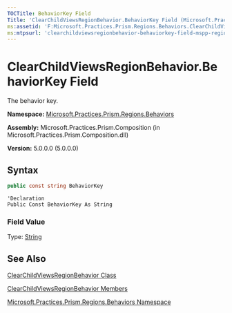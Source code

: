 ```yaml
---
TOCTitle: BehaviorKey Field
Title: 'ClearChildViewsRegionBehavior.BehaviorKey Field (Microsoft.Practices.Prism.Regions.Behaviors)'
ms:assetid: 'F:Microsoft.Practices.Prism.Regions.Behaviors.ClearChildViewsRegionBehavior.BehaviorKey'
ms:mtpsurl: 'clearchildviewsregionbehavior-behaviorkey-field-mspp-regions-behaviors.md'
---
```


# ClearChildViewsRegionBehavior.BehaviorKey Field

The behavior key.

**Namespace:** [Microsoft.Practices.Prism.Regions.Behaviors](https://msdn.microsoft.com/library/microsoft.practices.prism.regions.behaviors)

**Assembly:** Microsoft.Practices.Prism.Composition (in Microsoft.Practices.Prism.Composition.dll)

**Version:** 5.0.0.0 (5.0.0.0)

## Syntax

```C#
public const string BehaviorKey
```

```VB
'Declaration
Public Const BehaviorKey As String
```

### Field Value

Type: [String](http://msdn.microsoft.com/en-us/library/s1wwdcbf)

## See Also

[ClearChildViewsRegionBehavior Class](https://msdn.microsoft.com/library/microsoft.practices.prism.regions.behaviors.clearchildviewsregionbehavior)

[ClearChildViewsRegionBehavior Members](https://msdn.microsoft.com/en-us/library/microsoft.practices.prism.regions.behaviors.clearchildviewsregionbehavior_members)

[Microsoft.Practices.Prism.Regions.Behaviors Namespace](https://msdn.microsoft.com/library/microsoft.practices.prism.regions.behaviors)
